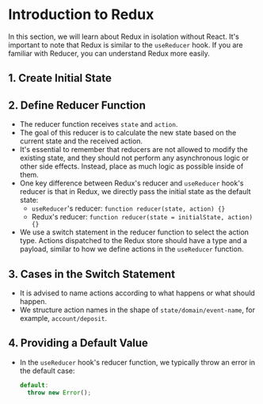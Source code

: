 # Introduction to Redux

In this section, we will learn about Redux in isolation without React. It's important to note that Redux is similar to the `useReducer` hook. If you are familiar with Reducer, you can understand Redux more easily.

## 1. Create Initial State

## 2. Define Reducer Function

- The reducer function receives `state` and `action`.
- The goal of this reducer is to calculate the new state based on the current state and the received action.
- It's essential to remember that reducers are not allowed to modify the existing state, and they should not perform any asynchronous logic or other side effects. Instead, place as much logic as possible inside of them.
- One key difference between Redux's reducer and `useReducer` hook's reducer is that in Redux, we directly pass the initial state as the default state:
  - `useReducer`'s reducer: `function reducer(state, action) {}`
  - Redux's reducer: `function reducer(state = initialState, action) {}`
- We use a switch statement in the reducer function to select the action type. Actions dispatched to the Redux store should have a type and a payload, similar to how we define actions in the `useReducer` function.

## 3. Cases in the Switch Statement

- It is advised to name actions according to what happens or what should happen.
- We structure action names in the shape of `state/domain/event-name`, for example, `account/deposit`.

## 4. Providing a Default Value

- In the `useReducer` hook's reducer function, we typically throw an error in the default case:
  ```javascript
  default:
    throw new Error();
  ```

